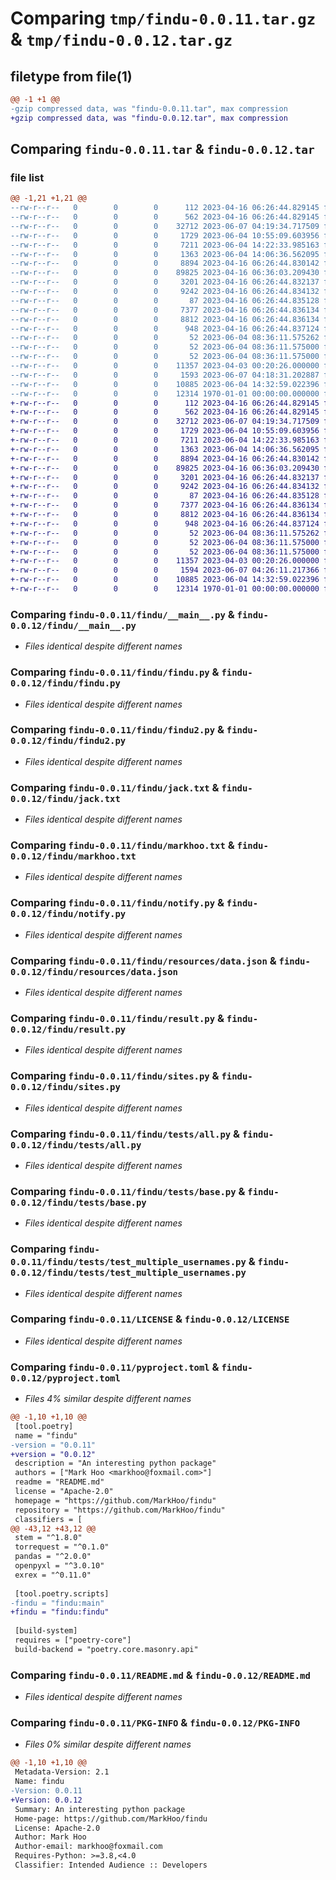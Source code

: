 # Comparing `tmp/findu-0.0.11.tar.gz` & `tmp/findu-0.0.12.tar.gz`

## filetype from file(1)

```diff
@@ -1 +1 @@
-gzip compressed data, was "findu-0.0.11.tar", max compression
+gzip compressed data, was "findu-0.0.12.tar", max compression
```

## Comparing `findu-0.0.11.tar` & `findu-0.0.12.tar`

### file list

```diff
@@ -1,21 +1,21 @@
--rw-r--r--   0        0        0      112 2023-04-16 06:26:44.829145 findu-0.0.11/findu/__init__.py
--rw-r--r--   0        0        0      562 2023-04-16 06:26:44.829145 findu-0.0.11/findu/__main__.py
--rw-r--r--   0        0        0    32712 2023-06-07 04:19:34.717509 findu-0.0.11/findu/findu.py
--rw-r--r--   0        0        0     1729 2023-06-04 10:55:09.603956 findu-0.0.11/findu/findu2.py
--rw-r--r--   0        0        0     7211 2023-06-04 14:22:33.985163 findu-0.0.11/findu/jack.txt
--rw-r--r--   0        0        0     1363 2023-06-04 14:06:36.562095 findu-0.0.11/findu/markhoo.txt
--rw-r--r--   0        0        0     8894 2023-04-16 06:26:44.830142 findu-0.0.11/findu/notify.py
--rw-r--r--   0        0        0    89825 2023-04-16 06:36:03.209430 findu-0.0.11/findu/resources/data.json
--rw-r--r--   0        0        0     3201 2023-04-16 06:26:44.832137 findu-0.0.11/findu/result.py
--rw-r--r--   0        0        0     9242 2023-04-16 06:26:44.834132 findu-0.0.11/findu/sites.py
--rw-r--r--   0        0        0       87 2023-04-16 06:26:44.835128 findu-0.0.11/findu/tests/__init__.py
--rw-r--r--   0        0        0     7377 2023-04-16 06:26:44.836134 findu-0.0.11/findu/tests/all.py
--rw-r--r--   0        0        0     8812 2023-04-16 06:26:44.836134 findu-0.0.11/findu/tests/base.py
--rw-r--r--   0        0        0      948 2023-04-16 06:26:44.837124 findu-0.0.11/findu/tests/test_multiple_usernames.py
--rw-r--r--   0        0        0       52 2023-06-04 08:36:11.575262 findu-0.0.11/findu/translations/en_US/LC_MESSAGES/messages.po
--rw-r--r--   0        0        0       52 2023-06-04 08:36:11.575000 findu-0.0.11/findu/translations/fr_FR/LC_MESSAGES/messages.po
--rw-r--r--   0        0        0       52 2023-06-04 08:36:11.575000 findu-0.0.11/findu/translations/zh_CN/LC_MESSAGES/messages.po
--rw-r--r--   0        0        0    11357 2023-04-03 00:20:26.000000 findu-0.0.11/LICENSE
--rw-r--r--   0        0        0     1593 2023-06-07 04:18:31.202887 findu-0.0.11/pyproject.toml
--rw-r--r--   0        0        0    10885 2023-06-04 14:32:59.022396 findu-0.0.11/README.md
--rw-r--r--   0        0        0    12314 1970-01-01 00:00:00.000000 findu-0.0.11/PKG-INFO
+-rw-r--r--   0        0        0      112 2023-04-16 06:26:44.829145 findu-0.0.12/findu/__init__.py
+-rw-r--r--   0        0        0      562 2023-04-16 06:26:44.829145 findu-0.0.12/findu/__main__.py
+-rw-r--r--   0        0        0    32712 2023-06-07 04:19:34.717509 findu-0.0.12/findu/findu.py
+-rw-r--r--   0        0        0     1729 2023-06-04 10:55:09.603956 findu-0.0.12/findu/findu2.py
+-rw-r--r--   0        0        0     7211 2023-06-04 14:22:33.985163 findu-0.0.12/findu/jack.txt
+-rw-r--r--   0        0        0     1363 2023-06-04 14:06:36.562095 findu-0.0.12/findu/markhoo.txt
+-rw-r--r--   0        0        0     8894 2023-04-16 06:26:44.830142 findu-0.0.12/findu/notify.py
+-rw-r--r--   0        0        0    89825 2023-04-16 06:36:03.209430 findu-0.0.12/findu/resources/data.json
+-rw-r--r--   0        0        0     3201 2023-04-16 06:26:44.832137 findu-0.0.12/findu/result.py
+-rw-r--r--   0        0        0     9242 2023-04-16 06:26:44.834132 findu-0.0.12/findu/sites.py
+-rw-r--r--   0        0        0       87 2023-04-16 06:26:44.835128 findu-0.0.12/findu/tests/__init__.py
+-rw-r--r--   0        0        0     7377 2023-04-16 06:26:44.836134 findu-0.0.12/findu/tests/all.py
+-rw-r--r--   0        0        0     8812 2023-04-16 06:26:44.836134 findu-0.0.12/findu/tests/base.py
+-rw-r--r--   0        0        0      948 2023-04-16 06:26:44.837124 findu-0.0.12/findu/tests/test_multiple_usernames.py
+-rw-r--r--   0        0        0       52 2023-06-04 08:36:11.575262 findu-0.0.12/findu/translations/en_US/LC_MESSAGES/messages.po
+-rw-r--r--   0        0        0       52 2023-06-04 08:36:11.575000 findu-0.0.12/findu/translations/fr_FR/LC_MESSAGES/messages.po
+-rw-r--r--   0        0        0       52 2023-06-04 08:36:11.575000 findu-0.0.12/findu/translations/zh_CN/LC_MESSAGES/messages.po
+-rw-r--r--   0        0        0    11357 2023-04-03 00:20:26.000000 findu-0.0.12/LICENSE
+-rw-r--r--   0        0        0     1594 2023-06-07 04:26:11.217366 findu-0.0.12/pyproject.toml
+-rw-r--r--   0        0        0    10885 2023-06-04 14:32:59.022396 findu-0.0.12/README.md
+-rw-r--r--   0        0        0    12314 1970-01-01 00:00:00.000000 findu-0.0.12/PKG-INFO
```

### Comparing `findu-0.0.11/findu/__main__.py` & `findu-0.0.12/findu/__main__.py`

 * *Files identical despite different names*

### Comparing `findu-0.0.11/findu/findu.py` & `findu-0.0.12/findu/findu.py`

 * *Files identical despite different names*

### Comparing `findu-0.0.11/findu/findu2.py` & `findu-0.0.12/findu/findu2.py`

 * *Files identical despite different names*

### Comparing `findu-0.0.11/findu/jack.txt` & `findu-0.0.12/findu/jack.txt`

 * *Files identical despite different names*

### Comparing `findu-0.0.11/findu/markhoo.txt` & `findu-0.0.12/findu/markhoo.txt`

 * *Files identical despite different names*

### Comparing `findu-0.0.11/findu/notify.py` & `findu-0.0.12/findu/notify.py`

 * *Files identical despite different names*

### Comparing `findu-0.0.11/findu/resources/data.json` & `findu-0.0.12/findu/resources/data.json`

 * *Files identical despite different names*

### Comparing `findu-0.0.11/findu/result.py` & `findu-0.0.12/findu/result.py`

 * *Files identical despite different names*

### Comparing `findu-0.0.11/findu/sites.py` & `findu-0.0.12/findu/sites.py`

 * *Files identical despite different names*

### Comparing `findu-0.0.11/findu/tests/all.py` & `findu-0.0.12/findu/tests/all.py`

 * *Files identical despite different names*

### Comparing `findu-0.0.11/findu/tests/base.py` & `findu-0.0.12/findu/tests/base.py`

 * *Files identical despite different names*

### Comparing `findu-0.0.11/findu/tests/test_multiple_usernames.py` & `findu-0.0.12/findu/tests/test_multiple_usernames.py`

 * *Files identical despite different names*

### Comparing `findu-0.0.11/LICENSE` & `findu-0.0.12/LICENSE`

 * *Files identical despite different names*

### Comparing `findu-0.0.11/pyproject.toml` & `findu-0.0.12/pyproject.toml`

 * *Files 4% similar despite different names*

```diff
@@ -1,10 +1,10 @@
 [tool.poetry]
 name = "findu"
-version = "0.0.11"
+version = "0.0.12"
 description = "An interesting python package"
 authors = ["Mark Hoo <markhoo@foxmail.com>"]
 readme = "README.md"
 license = "Apache-2.0"
 homepage = "https://github.com/MarkHoo/findu"
 repository = "https://github.com/MarkHoo/findu"
 classifiers = [
@@ -43,12 +43,12 @@
 stem = "^1.8.0"
 torrequest = "^0.1.0"
 pandas = "^2.0.0"
 openpyxl = "^3.0.10"
 exrex = "^0.11.0"
 
 [tool.poetry.scripts]
-findu = "findu:main"
+findu = "findu:findu"
 
 [build-system]
 requires = ["poetry-core"]
 build-backend = "poetry.core.masonry.api"
```

### Comparing `findu-0.0.11/README.md` & `findu-0.0.12/README.md`

 * *Files identical despite different names*

### Comparing `findu-0.0.11/PKG-INFO` & `findu-0.0.12/PKG-INFO`

 * *Files 0% similar despite different names*

```diff
@@ -1,10 +1,10 @@
 Metadata-Version: 2.1
 Name: findu
-Version: 0.0.11
+Version: 0.0.12
 Summary: An interesting python package
 Home-page: https://github.com/MarkHoo/findu
 License: Apache-2.0
 Author: Mark Hoo
 Author-email: markhoo@foxmail.com
 Requires-Python: >=3.8,<4.0
 Classifier: Intended Audience :: Developers
```

